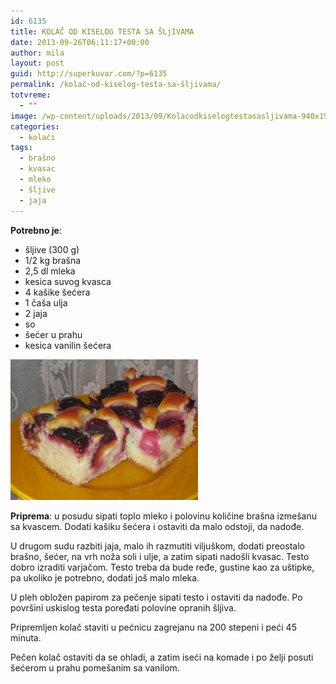 ```yaml
---
id: 6135
title: KOLAČ OD KISELOG TESTA SA ŠLjIVAMA
date: 2013-09-26T06:11:17+00:00
author: mila
layout: post
guid: http://superkuvar.com/?p=6135
permalink: /kolač-od-kiselog-testa-sa-šljivama/
totvreme:
  - ""
image: /wp-content/uploads/2013/09/Kolacodkiselogtestasasljivama-940x198.jpg
categories:
  - kolači
tags:
  - brašno
  - kvasac
  - mleko
  - šljive
  - jaja
---
```

**Potrebno je**:

  * šljive (300 g)
  * 1/2 kg brašna
  * 2,5 dl mleka
  * kesica suvog kvasca
  * 4 kašike šećera
  * 1 čaša ulja
  * 2 jaja
  * so
  * šećer u prahu
  * kesica vanilin šećera

[<img class="alignnone size-medium wp-image-6136" src="/wp-content/uploads/2013/09/Kolacodkiselogtestasasljivama-300x225.jpg" alt="Kolacodkiselogtestasasljivama" width="300" height="225" />](/wp-content/uploads/2013/09/Kolacodkiselogtestasasljivama.jpg)

**Priprema**: u posudu sipati toplo mleko i polovinu količine brašna izmešanu sa kvascem. Dodati kašiku šećera i ostaviti da malo odstoji, da nadođe.

U drugom sudu razbiti jaja, malo ih razmutiti viljuškom, dodati preostalo brašno,  šećer, na vrh noža soli i ulje, a zatim sipati nadošli kvasac. Testo dobro izraditi varjačom. Testo treba da bude ređe, gustine kao za uštipke, pa ukoliko je potrebno, dodati još malo mleka.

U pleh obložen papirom za pečenje sipati testo i ostaviti da nadođe. Po površini uskislog testa poređati polovine opranih šljiva.

Pripremljen kolač staviti u pećnicu zagrejanu na 200 stepeni i peći 45 minuta.

Pečen kolač ostaviti da se ohladi, a zatim iseći na komade i po želji posuti šećerom u prahu pomešanim sa vanilom.